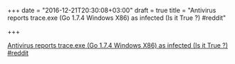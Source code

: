 +++
date = "2016-12-21T20:30:08+03:00"
draft = true
title = "Antivirus reports trace.exe (Go 1.7.4 Windows X86) as infected (Is it True ?)  #reddit"

+++

<p><a href="https://t.co/SHIukBJYCo">Antivirus reports trace.exe (Go 1.7.4 Windows X86) as infected (Is it True ?)  #reddit</a></p>

